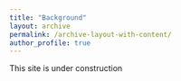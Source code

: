 ```yaml
---
title: "Background"
layout: archive
permalink: /archive-layout-with-content/
author_profile: true
---
```


This site is under construction
